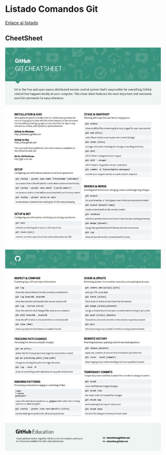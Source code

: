 # Listado Comandos Git

[Enlace al listado](listado.md)



## CheetSheet

![cheetsheet](/assets/cheetsheetGit.png)
![cheetsheet](/assets/cheetsheetGit2.png)
